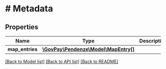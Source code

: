 # # Metadata

## Properties

Name | Type | Description | Notes
------------ | ------------- | ------------- | -------------
**map_entries** | [**\GovPay\Pendenze\Model\MapEntry[]**](MapEntry.md) |  | [optional]

[[Back to Model list]](../../README.md#models) [[Back to API list]](../../README.md#endpoints) [[Back to README]](../../README.md)
